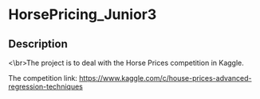 # HorsePricing_Junior3

## Description
 <\br>The project is to deal with the Horse Prices competition in Kaggle.

The competition link:
  https://www.kaggle.com/c/house-prices-advanced-regression-techniques
